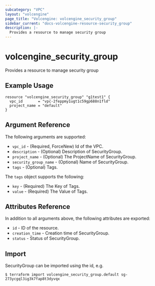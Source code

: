 ```yaml
---
subcategory: "VPC"
layout: "volcengine"
page_title: "Volcengine: volcengine_security_group"
sidebar_current: "docs-volcengine-resource-security_group"
description: |-
  Provides a resource to manage security group
---
```

# volcengine_security_group
Provides a resource to manage security group
## Example Usage
```hcl
resource "volcengine_security_group" "g1test1" {
  vpc_id       = "vpc-2feppmy1ugt1c59gp688n1fld"
  project_name = "default"
}
```
## Argument Reference
The following arguments are supported:
* `vpc_id` - (Required, ForceNew) Id of the VPC.
* `description` - (Optional) Description of SecurityGroup.
* `project_name` - (Optional) The ProjectName of SecurityGroup.
* `security_group_name` - (Optional) Name of SecurityGroup.
* `tags` - (Optional) Tags.

The `tags` object supports the following:

* `key` - (Required) The Key of Tags.
* `value` - (Required) The Value of Tags.

## Attributes Reference
In addition to all arguments above, the following attributes are exported:
* `id` - ID of the resource.
* `creation_time` - Creation time of SecurityGroup.
* `status` - Status of SecurityGroup.


## Import
SecurityGroup can be imported using the id, e.g.
```
$ terraform import volcengine_security_group.default sg-273ycgql3ig3k7fap8t3dyvqx
```

